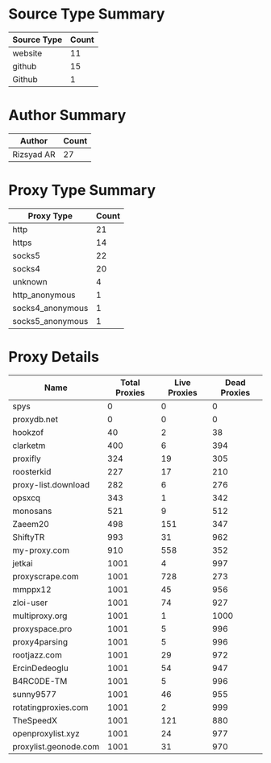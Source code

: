 # Source Type Summary

| Source Type | Count |
|-------------|-------|
| website | 11 |
| github | 15 |
| Github | 1 |


# Author Summary

| Author | Count |
|--------|-------|
| Rizsyad AR | 27 |


# Proxy Type Summary

| Proxy Type | Count |
|------------|-------|
| http | 21 |
| https | 14 |
| socks5 | 22 |
| socks4 | 20 |
| unknown | 4 |
| http_anonymous | 1 |
| socks4_anonymous | 1 |
| socks5_anonymous | 1 |


# Proxy Details

| Name | Total Proxies | Live Proxies | Dead Proxies |
|------|---------------|--------------|---------------|
| spys | 0 | 0 | 0 |
| proxydb.net | 0 | 0 | 0 |
| hookzof | 40 | 2 | 38 |
| clarketm | 400 | 6 | 394 |
| proxifly | 324 | 19 | 305 |
| roosterkid | 227 | 17 | 210 |
| proxy-list.download | 282 | 6 | 276 |
| opsxcq | 343 | 1 | 342 |
| monosans | 521 | 9 | 512 |
| Zaeem20 | 498 | 151 | 347 |
| ShiftyTR | 993 | 31 | 962 |
| my-proxy.com | 910 | 558 | 352 |
| jetkai | 1001 | 4 | 997 |
| proxyscrape.com | 1001 | 728 | 273 |
| mmppx12 | 1001 | 45 | 956 |
| zloi-user | 1001 | 74 | 927 |
| multiproxy.org | 1001 | 1 | 1000 |
| proxyspace.pro | 1001 | 5 | 996 |
| proxy4parsing | 1001 | 5 | 996 |
| rootjazz.com | 1001 | 29 | 972 |
| ErcinDedeoglu | 1001 | 54 | 947 |
| B4RC0DE-TM | 1001 | 5 | 996 |
| sunny9577 | 1001 | 46 | 955 |
| rotatingproxies.com | 1001 | 2 | 999 |
| TheSpeedX | 1001 | 121 | 880 |
| openproxylist.xyz | 1001 | 24 | 977 |
| proxylist.geonode.com | 1001 | 31 | 970 |
